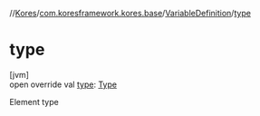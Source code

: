 //[Kores](../../../index.md)/[com.koresframework.kores.base](../index.md)/[VariableDefinition](index.md)/[type](type.md)

# type

[jvm]\
open override val [type](type.md): [Type](https://docs.oracle.com/javase/8/docs/api/java/lang/reflect/Type.html)

Element type
